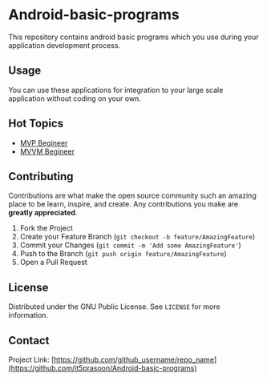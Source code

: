 # Android-basic-programs
This repository contains android basic programs which you use during your application development process.

<!-- USAGE EXAMPLES -->
## Usage

You can use these applications for integration to your large scale application without coding on your own.

## Hot Topics
<ul>
  <li><a href="https://github.com/it5prasoon/Android-basic-programs/tree/main/MVPKotlin">MVP Begineer</a></li>
  <li><a href="https://github.com/it5prasoon/Android-basic-programs/tree/main/MVVMKotlin">MVVM Begineer</a></li>
</ul>

<!-- CONTRIBUTING -->
## Contributing

Contributions are what make the open source community such an amazing place to be learn, inspire, and create. Any contributions you make are **greatly appreciated**.

1. Fork the Project
2. Create your Feature Branch (`git checkout -b feature/AmazingFeature`)
3. Commit your Changes (`git commit -m 'Add some AmazingFeature'`)
4. Push to the Branch (`git push origin feature/AmazingFeature`)
5. Open a Pull Request



<!-- LICENSE -->
## License

Distributed under the GNU Public License. See `LICENSE` for more information.



<!-- CONTACT -->
## Contact
Project Link: [https://github.com/github_username/repo_name](https://github.com/it5prasoon/Android-basic-programs)



